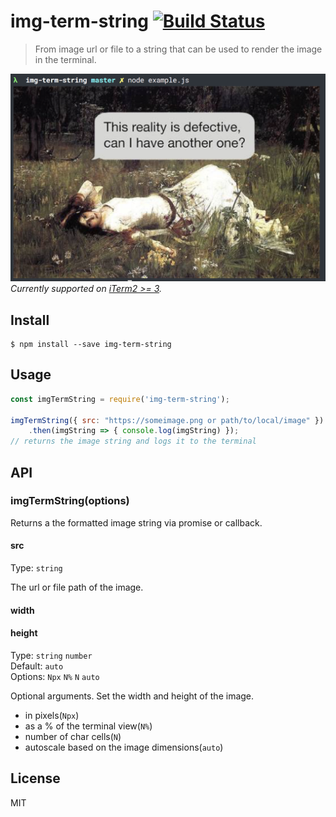 # img-term-string [![Build Status](https://travis-ci.org/astelvida/img-term-string.svg?branch=master)](https://travis-ci.org/astelvida/img-term-string)

> From image url or file to a string that can be used to render the image in the terminal.

![](./screenshot.png)
*Currently supported on [iTerm2 >= 3](https://www.iterm2.com/downloads.html).*

## Install

```
$ npm install --save img-term-string
```

## Usage

```js
const imgTermString = require('img-term-string');

imgTermString({ src: "https://someimage.png or path/to/local/image" })
    .then(imgString => { console.log(imgString) });
// returns the image string and logs it to the terminal
```

## API

### imgTermString(options)
Returns a the formatted image string via promise or callback.

#### src
Type: `string`

The url or file path of the image.

#### width
#### height
Type: `string` `number`</br>
Default: `auto`</br>
Options: `Npx` `N%` `N` `auto`

Optional arguments. Set the width and height of the image.
 - in pixels(`Npx`)
 - as a % of the terminal view(`N%`)
 - number of char cells(`N`)
 - autoscale based on the image dimensions(`auto`)
 
## License

MIT

